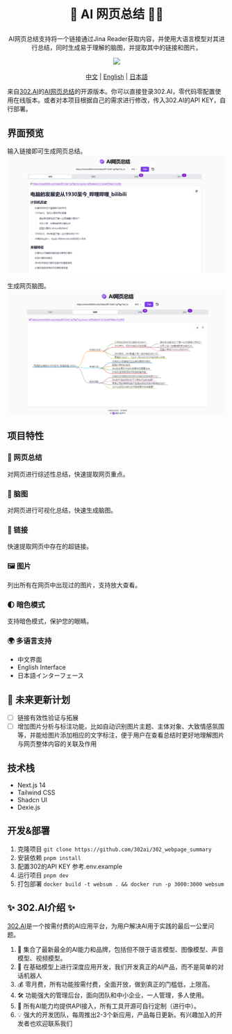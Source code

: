 # <p align="center">📝 AI 网页总结 🚀✨</p>

<p align="center">AI网页总结支持将一个链接通过Jina Reader获取内容，并使用大语言模型对其进行总结，同时生成易于理解的脑图，并提取其中的链接和图片。</p>

<p align="center"><a href="https://302.ai/tools/word/" target="blank"><img src="https://file.302ai.cn/gpt/imgs/github/302_badge.png" /></a></p >

<p align="center"><a href="README zh.md">中文</a> | <a href="README.md">English</a> | <a href="README_ja.md">日本語</a></p>



来自[302.AI](https://302.ai)的[AI网页总结](https://302.ai/tools/websum/)的开源版本。你可以直接登录302.AI，零代码零配置使用在线版本。或者对本项目根据自己的需求进行修改，传入302.AI的API KEY，自行部署。

## 界面预览
输入链接即可生成网页总结。
![3. 脑图](docs/网页2.png)     

生成网页脑图。
![3. 脑图](docs/网页3.png)
## 项目特性
### 📝 网页总结
  对网页进行综述性总结，快速提取网页重点。
### 🧠 脑图
  对网页进行可视化总结，快速生成脑图。
### 🔗 链接
  快速提取网页中存在的超链接。
### 🖼️ 图片
  列出所有在网页中出现过的图片，支持放大查看。
### 🌓 暗色模式
  支持暗色模式，保护您的眼睛。
### 🌍 多语言支持
  - 中文界面
  - English Interface
  - 日本語インターフェース

## 🚩 未来更新计划
- [ ] 链接有效性验证与拓展
- [ ] 增加图片分析与标注功能，比如自动识别图片主题、主体对象、大致情感氛围等，并能给图片添加相应的文字标注，便于用户在查看总结时更好地理解图片与网页整体内容的关联及作用

## 技术栈
- Next.js 14
- Tailwind CSS
- Shadcn UI
- Dexie.js

## 开发&部署
1. 克隆项目 `git clone https://github.com/302ai/302_webpage_summary`
2. 安装依赖 `pnpm install`
3. 配置302的API KEY 参考.env.example
4. 运行项目 `pnpm dev`
5. 打包部署 `docker build -t websum . && docker run -p 3000:3000 websum`


## ✨ 302.AI介绍 ✨
[302.AI](https://302.ai)是一个按需付费的AI应用平台，为用户解决AI用于实践的最后一公里问题。
1. 🧠 集合了最新最全的AI能力和品牌，包括但不限于语言模型、图像模型、声音模型、视频模型。
2. 🚀 在基础模型上进行深度应用开发，我们开发真正的AI产品，而不是简单的对话机器人
3. 💰 零月费，所有功能按需付费，全面开放，做到真正的门槛低，上限高。
4. 🛠 功能强大的管理后台，面向团队和中小企业，一人管理，多人使用。
5. 🔗 所有AI能力均提供API接入，所有工具开源可自行定制（进行中）。
6. 💡 强大的开发团队，每周推出2-3个新应用，产品每日更新。有兴趣加入的开发者也欢迎联系我们

